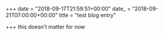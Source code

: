 +++
date = "2018-09-17T21:59:51+00:00"
date_ = "2018-09-21T07:00:00+00:00"
title = "test blog entry"

+++
this doesn't matter for now